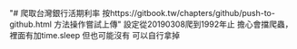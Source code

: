 "# 爬取台灣銀行活期利率 按https://gitbook.tw/chapters/github/push-to-github.html   方法操作嘗試上傳" 
設定從20190308爬到1992年止
擔心會擋爬蟲，裡面有加time.sleep  但也可能沒有 可以自行拿掉
